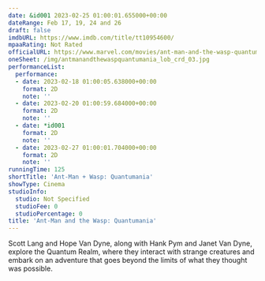 ```yaml
---
date: &id001 2023-02-25 01:00:01.655000+00:00
dateRange: Feb 17, 19, 24 and 26
draft: false
imdbURL: https://www.imdb.com/title/tt10954600/
mpaaRating: Not Rated
officialURL: https://www.marvel.com/movies/ant-man-and-the-wasp-quantumania
oneSheet: /img/antmanandthewaspquantumania_lob_crd_03.jpg
performanceList:
  performance:
  - date: 2023-02-18 01:00:05.638000+00:00
    format: 2D
    note: ''
  - date: 2023-02-20 01:00:59.684000+00:00
    format: 2D
    note: ''
  - date: *id001
    format: 2D
    note: ''
  - date: 2023-02-27 01:00:01.704000+00:00
    format: 2D
    note: ''
runningTime: 125
shortTitle: 'Ant-Man + Wasp: Quantumania'
showType: Cinema
studioInfo:
  studio: Not Specified
  studioFee: 0
  studioPercentage: 0
title: 'Ant-Man and the Wasp: Quantumania'
---
```


Scott Lang and Hope Van Dyne, along with Hank Pym and Janet Van Dyne, explore the Quantum Realm, where they interact with strange creatures and embark on an adventure that goes beyond the limits of what they thought was possible.